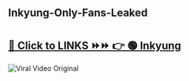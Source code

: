 
 ## Inkyung-Only-Fans-Leaked

# <h2><a href="https://clipsfans.com/Inkyung&ref=git">🔗 Click to LINKS ⏩⏩ 👉 🟢 Inkyung </a></h2>

<a href="https://clipsfans.com/Inkyung&ref=git" rel="nofollow" data-target="animated-image.originalLink"><img src="https://i.ibb.co.com/xMMVF88/686577567.gif" alt="Viral Video Original" style="max-width: 100%; display: inline-block;" data-target="animated-image.originalImage"></a>
